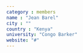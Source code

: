 ```yaml
---
category : members
name : "Jean Barel"
city : ""
country : "Kenya"
university: "Congo Barker"
website: "#"
---
```

